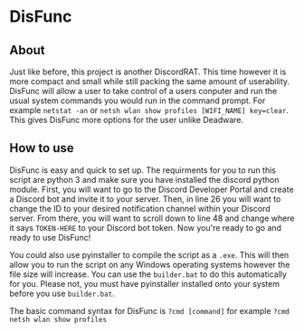 # DisFunc

## About
Just like before, this project is another DiscordRAT. This time however it is more compact and small while still packing the same amount of userability. DisFunc will
allow a user to take control of a users conputer and run the usual system commands you would run in the command prompt. For example `netstat -an` or `netsh wlan show profiles [WIFI_NAME] key=clear`. This gives DisFunc more options for the user unlike Deadware. 

## How to use
DisFunc is easy and quick to set up. The requirments for you to run this script are python 3 and make sure you have installed the discord python module. First, you will want to go to the Discord Developer Portal and create a Discord bot and invite it to your server. Then, in line 26 you will want to change the ID to your desired notification channel within your Discord server. From there, you will want to scroll down to line 48 and change where it says `TOKEN-HERE` to your Discord bot token. Now you're ready to go and ready to use DisFunc!

You could also use pyinstaller to compile the script as a `.exe`. This will then allow you to run the script on any Windows operating systems however the file size will increase. You can use the `builder.bat` to do this automatically for you. Please not, you must have pyinstaller installed onto your system before you use `builder.bat`.

The basic command syntax for DisFunc is `?cmd [command]` for example `?cmd netsh wlan show profiles`
